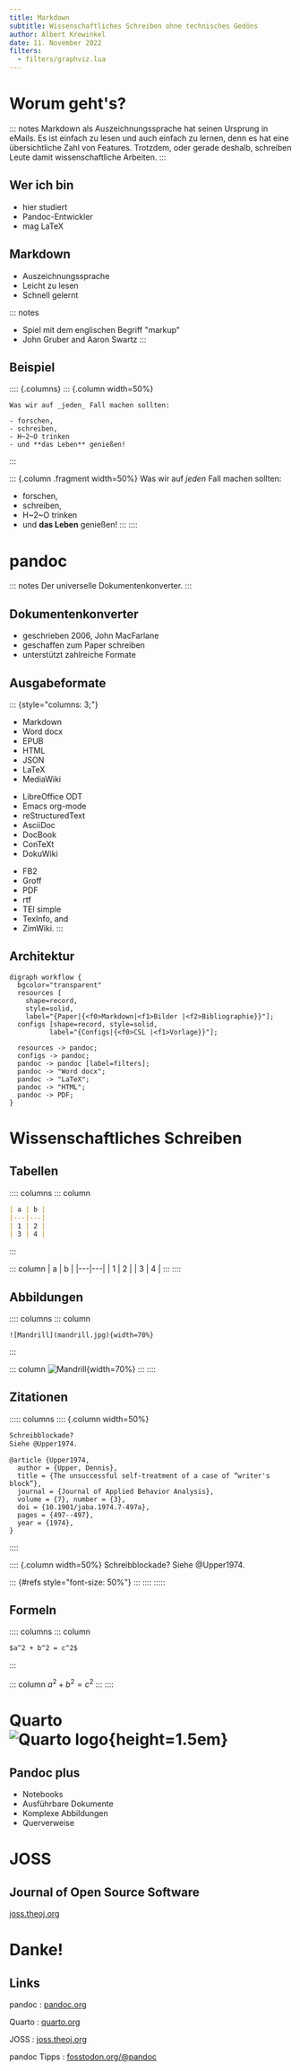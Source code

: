 ```yaml
---
title: Markdown
subtitle: Wissenschaftliches Schreiben ohne technisches Gedöns
author: Albert Krewinkel
date: 11. November 2022
filters:
  - filters/graphviz.lua
---
```


# Worum geht's?

::: notes
Markdown als Auszeichnungssprache hat seinen Ursprung in eMails.
Es ist einfach zu lesen und auch einfach zu lernen, denn es hat
eine übersichtliche Zahl von Features. Trotzdem, oder gerade
deshalb, schreiben Leute damit wissenschaftliche Arbeiten.
:::

## Wer ich bin

- hier studiert
- Pandoc-Entwickler
- mag LaTeX

## Markdown

- Auszeichnungssprache
- Leicht zu lesen
- Schnell gelernt


::: notes
- Spiel mit dem englischen Begriff "markup"
- John Gruber and Aaron Swartz
:::

## Beispiel

:::: {.columns}
::: {.column width=50%}
```
Was wir auf _jeden_ Fall machen sollten:

- forschen,
- schreiben,
- H~2~O trinken
- und **das Leben** genießen!
```
:::

::: {.column .fragment width=50%}
Was wir auf *jeden* Fall machen sollten:

- forschen,
- schreiben,
- H~2~O trinken
- und **das Leben** genießen!
:::
::::


# pandoc

::: notes
Der universelle Dokumentenkonverter.
:::

## Dokumentenkonverter

- geschrieben 2006, John MacFarlane
- geschaffen zum Paper schreiben
- unterstützt zahlreiche Formate

## Ausgabeformate

::: {style="columns: 3;"}
- Markdown
- Word docx
- EPUB
- HTML
- JSON
- LaTeX
- MediaWiki

<!-- -->

- LibreOffice ODT
- Emacs org-mode
- reStructuredText
- AsciiDoc
- DocBook
- ConTeXt
- DokuWiki

<!-- -->

- FB2
- Groff
- PDF
- rtf
- TEI simple
- TexInfo, and
- ZimWiki.
:::

## Architektur

``` {.dot}
digraph workflow {
  bgcolor="transparent"
  resources [
    shape=record,
    style=solid,
    label="{Paper|{<f0>Markdown|<f1>Bilder |<f2>Bibliographie}}"];
  configs [shape=record, style=solid,
          label="{Configs|{<f0>CSL |<f1>Vorlage}}"];

  resources -> pandoc;
  configs -> pandoc;
  pandoc -> pandoc [label=filters];
  pandoc -> "Word docx";
  pandoc -> "LaTeX";
  pandoc -> "HTML";
  pandoc -> PDF;
}
```

# Wissenschaft­liches Schreiben

## Tabellen

:::: columns
::: column
``` markdown
| a | b |
|---|---|
| 1 | 2 |
| 3 | 4 |
```
:::

::: column
| a | b |
|---|---|
| 1 | 2 |
| 3 | 4 |
:::
::::

## Abbildungen

:::: columns
::: column
```
![Mandrill](mandrill.jpg){width=70%}
```
:::

::: column
![Mandrill](mandrill.jpg){width=70%}
:::
::::

## Zitationen

::::: columns
:::: {.column width=50%}
``` markdown
Schreibblockade?
Siehe @Upper1974.
```

``` {style="font-size:30%"}
@article {Upper1974,
  author = {Upper, Dennis},
  title = {The unsuccessful self-treatment of a case of “writer's block”},
  journal = {Journal of Applied Behavior Analysis},
  volume = {7}, number = {3},
  doi = {10.1901/jaba.1974.7-497a},
  pages = {497--497},
  year = {1974},
}
```
::::

:::: {.column width=50%}
Schreibblockade?
Siehe @Upper1974.

::: {#refs style="font-size: 50%"}
:::
::::
:::::

## Formeln

:::: columns
::: column
``` markdown
$a^2 + b^2 = c^2$
```
:::

::: column
$a^2 + b^2 = c^2$
:::
::::


# Quarto<br> ![Quarto logo](images/icon-quarto.svg){height=1.5em}<!-- -->

## Pandoc plus

- Notebooks
- Ausführbare Dokumente
- Komplexe Abbildungen
- Querverweise

# JOSS

## Journal of Open Source Software

[joss.theoj.org](https://joss.theoj.org/)

# Danke!

## Links

pandoc
:   [pandoc.org](https://pandoc.org/)

Quarto
:   [quarto.org](https://quarto.org)

JOSS
:   [joss.theoj.org](https://joss.theoj.org/)

pandoc Tipps
:   [fosstodon.org/\@pandoc](https://fosstodon.org/@pandoc)

